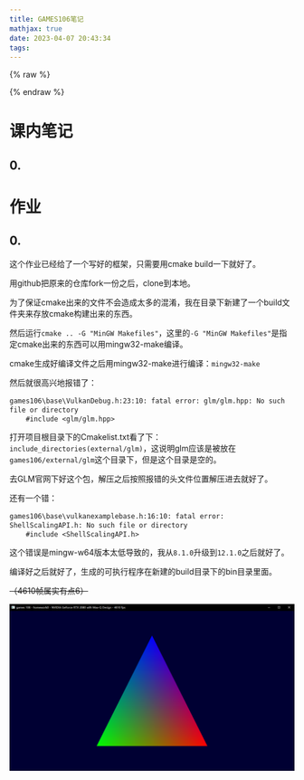 ```yaml
---
title: GAMES106笔记
mathjax: true
date: 2023-04-07 20:43:34
tags:
---
```


{% raw %}<div class="post-summary">{% endraw %}

GAMES 106的笔记

[课程链接](https://zju-rendering.github.io/games106/)

{% raw %}</div>{% endraw %}

<!-- more -->

<style type="text/css">
.post-summary { display: none; }
</style>

# 课内笔记

## 0.

# 作业

## 0. 

这个作业已经给了一个写好的框架，只需要用cmake build一下就好了。

用github把原来的仓库fork一份之后，clone到本地。

为了保证cmake出来的文件不会造成太多的混淆，我在目录下新建了一个build文件夹来存放cmake构建出来的东西。

然后运行`cmake .. -G "MinGW Makefiles"`，这里的`-G "MinGW Makefiles"`是指定cmake出来的东西可以用mingw32-make编译。

cmake生成好编译文件之后用mingw32-make进行编译：`mingw32-make`

然后就很高兴地报错了：

```text
games106\base\VulkanDebug.h:23:10: fatal error: glm/glm.hpp: No such file or directory
	#include <glm/glm.hpp>
```

打开项目根目录下的Cmakelist.txt看了下：`include_directories(external/glm)`，这说明glm应该是被放在`games106/external/glm`这个目录下，但是这个目录是空的。

去GLM官网下好这个包，解压之后按照报错的头文件位置解压进去就好了。

还有一个错：

```text
games106\base\vulkanexamplebase.h:16:10: fatal error: ShellScalingAPI.h: No such file or directory
	#include <ShellScalingAPI.h>
```
这个错误是mingw-w64版本太低导致的，我从`8.1.0`升级到`12.1.0`之后就好了。

编译好之后就好了，生成的可执行程序在新建的build目录下的bin目录里面。

~~（4610帧属实有点6）~~

![](/img/article/GAMES106笔记/homework0_final.png)